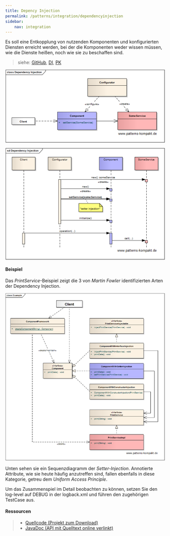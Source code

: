 ```yaml
---
title: Depency Injection
permalink: /patterns/integration/dependencyinjection
sidebar:
    nav: integration
---
```


Es soll eine Entkopplung von nutzenden Komponenten und konfigurierten Diensten erreicht werden, bei der die Komponenten weder wissen müssen, wie die Dienste heißen, noch wie sie zu beschaffen sind.

> siehe: [GitHub](https://github.com/KarlEilebrecht/patterns-kompakt-code/blob/main/src/test/java/de/calamanari/pk/dependencyinjection/README.md), [DI](/literature#di), [PK](/literature#pk)


![](/images/patterns/dependencyinjection/dependency_injection_cn.png)

![](/images/patterns/dependencyinjection/dependency_injection_dn.png)

#### Beispiel

Das *PrintService*-Beispiel zeigt die 3 von *Martin Fowler* identifizierten Arten der Dependency Injection.

![](/images/patterns/dependencyinjection/dependency_injection_cx.png)

Unten sehen sie ein Sequenzdiagramm der *Setter-Injection*.
Annotierte Attribute, wie sie heute häufig anzutreffen sind, fallen ebenfalls in diese Kategorie, getreu dem *Uniform Access Principle*.

Um das Zusammenspiel im Detail beobachten zu können, setzen Sie den log-level auf DEBUG in der logback.xml und führen den zugehörigen TestCase aus.

#### Ressourcen

> * [Quellcode (Projekt zum Download)](/patterns#codebeispiele)
> * [JavaDoc (API mit Quelltext online verlinkt)]()